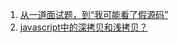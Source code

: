 1. [从一道面试题，到“我可能看了假源码”](http://www.jianshu.com/p/6958f99db769)
2. [javascript中的深拷贝和浅拷贝？](https://www.zhihu.com/question/23031215)